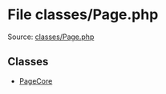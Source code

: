 File classes/Page.php
=========

Source: [classes/Page.php](https://github.com/PrestaShop/PrestaShop/blob/1.6.0.3/classes/Page.php)


Classes
-------

* [PageCore](class.PageCore.md)

